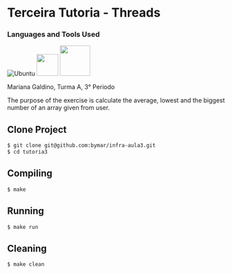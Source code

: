 # Terceira Tutoria - Threads

### Languages and Tools Used

![Ubuntu](https://img.shields.io/badge/Ubuntu-E95420?style=for-the-badge&logo=ubuntu&logoColor=white)
<img src="https://img.shields.io/badge/c-%2300599C.svg?style=for-the-badge&logo=c&logoColor=white" width="50">
<img src="https://img.shields.io/badge/-Makefile-orange" width="70">

Mariana Galdino, Turma A, 3° Periodo

The purpose of the exercise is calculate the average, lowest 
and the biggest number of an array given from user.

## Clone Project

```bash
$ git clone git@github.com:bymar/infra-aula3.git
$ cd tutoria3
```

## Compiling

```bash
$ make
```

## Running

```bash
$ make run
```

## Cleaning

```bash
$ make clean
```

